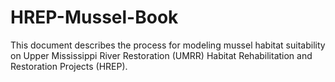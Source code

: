# HREP-Mussel-Book
This document describes the process for modeling mussel habitat suitability on Upper Mississippi River Restoration (UMRR) Habitat Rehabilitation and Restoration Projects (HREP).
